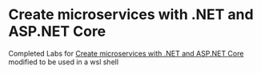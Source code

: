 # Create microservices with .NET and ASP.NET Core

Completed Labs for [Create microservices with .NET and ASP.NET Core](https://docs.microsoft.com/en-us/learn/paths/create-microservices-with-dotnet/) modified to be used in a wsl shell
